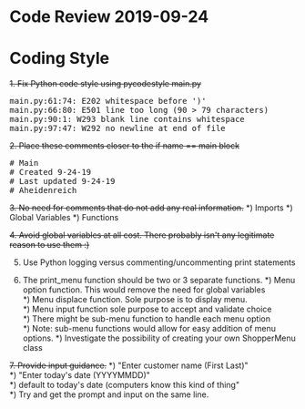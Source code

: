 # Code Review 2019-09-24 

Coding Style 
===
~~1. Fix Python code style using pycodestyle main.py~~
<pre>
main.py:61:74: E202 whitespace before ')'  
main.py:66:80: E501 line too long (90 > 79 characters)  
main.py:90:1: W293 blank line contains whitespace  
main.py:97:47: W292 no newline at end of file  
</pre>

~~2. Place these comments closer to the if name == main block~~
<pre>
# Main  
# Created 9-24-19  
# Last updated 9-24-19  
# Aheidenreich  
</pre>

~~3. No need for comments that do not add any real information.~~
    *) Imports
    *) Global Variables
    *) Functions

~~4. Avoid global variables at all cost. There probably isn't any
   legitimate reason to use them :)~~

5. Use Python logging versus commenting/uncommenting print statements

6. The print_menu function should be two or 3 separate functions.
    *) Menu option function. This would remove the need for global variables  
    *) Menu displace function. Sole purpose is to display menu.  
    *) Menu input function sole purpose to accept and validate choice  
        *) There might be sub-menu function to handle each menu option  
        *) Note: sub-menu functions would allow for easy addition of menu
           options.
    *) Investigate the possibility of creating your own ShopperMenu class  

~~7. Provide input guidance.~~ 
    *) "Enter customer name (First Last)"  
    *) "Enter today's date (YYYYMMDD)"  
    *) default to today's date (computers know this kind of thing"  
    *) Try and get the prompt and input on the same line.  
